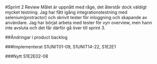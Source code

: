 #Sprint 2 Review
Målet är uppnått med råge, det återstår dock väldigt mycket testning. Jag har fått igång integrationstestning med selenium(protractor) och skrivit tester för inloggning och skapande av användare. Jag har börjat arbeta med tester för vyn overview, men hann inte avsluta och det får därför gå över till sprint 3.

##Ändringar i product backlog

###Implementerat
S1UNIT01-09, S1UNIT14-22, S1E2E1

###Nytt
S1E2E02-08
